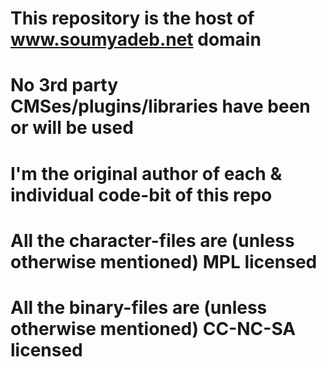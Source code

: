 # This repository is the host of www.soumyadeb.net domain
# No 3rd party CMSes/plugins/libraries have been or will be used
# I'm the original author of each & individual code-bit of this repo
# All the character-files are (unless otherwise mentioned) MPL licensed
# All the binary-files are (unless otherwise mentioned) CC-NC-SA licensed
